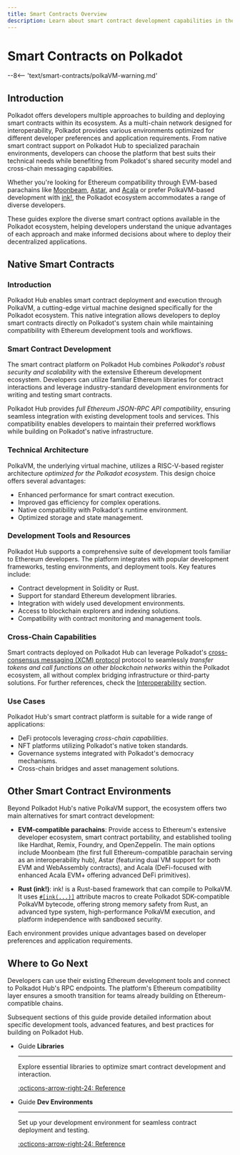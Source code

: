 ```yaml
---
title: Smart Contracts Overview
description: Learn about smart contract development capabilities in the Polkadot ecosystem, either by leveraging Polkadot Hub or other alternatives.
---
```


# Smart Contracts on Polkadot

--8<-- 'text/smart-contracts/polkaVM-warning.md'

## Introduction

Polkadot offers developers multiple approaches to building and deploying smart contracts within its ecosystem. As a multi-chain network designed for interoperability, Polkadot provides various environments optimized for different developer preferences and application requirements. From native smart contract support on Polkadot Hub to specialized parachain environments, developers can choose the platform that best suits their technical needs while benefiting from Polkadot's shared security model and cross-chain messaging capabilities.

Whether you're looking for Ethereum compatibility through EVM-based parachains like [Moonbeam](https://docs.moonbeam.network/), [Astar](https://docs.astar.network/), and [Acala](https://evmdocs.acala.network/) or prefer PolkaVM-based development with [ink!](https://use.ink/docs/v6/), the Polkadot ecosystem accommodates a range of diverse developers.

These guides explore the diverse smart contract options available in the Polkadot ecosystem, helping developers understand the unique advantages of each approach and make informed decisions about where to deploy their decentralized applications.

## Native Smart Contracts

### Introduction

Polkadot Hub enables smart contract deployment and execution through PolkaVM, a cutting-edge virtual machine designed specifically for the Polkadot ecosystem. This native integration allows developers to deploy smart contracts directly on Polkadot's system chain while maintaining compatibility with Ethereum development tools and workflows.

### Smart Contract Development

The smart contract platform on Polkadot Hub combines _Polkadot's robust security and scalability_ with the extensive Ethereum development ecosystem. Developers can utilize familiar Ethereum libraries for contract interactions and leverage industry-standard development environments for writing and testing smart contracts.

Polkadot Hub provides _full Ethereum JSON-RPC API compatibility_, ensuring seamless integration with existing development tools and services. This compatibility enables developers to maintain their preferred workflows while building on Polkadot's native infrastructure.

### Technical Architecture

PolkaVM, the underlying virtual machine, utilizes a RISC-V-based register architecture _optimized for the Polkadot ecosystem_. This design choice offers several advantages:

- Enhanced performance for smart contract execution.
- Improved gas efficiency for complex operations.
- Native compatibility with Polkadot's runtime environment.
- Optimized storage and state management.

### Development Tools and Resources

Polkadot Hub supports a comprehensive suite of development tools familiar to Ethereum developers. The platform integrates with popular development frameworks, testing environments, and deployment tools. Key features include:

- Contract development in Solidity or Rust.
- Support for standard Ethereum development libraries.
- Integration with widely used development environments.
- Access to blockchain explorers and indexing solutions.
- Compatibility with contract monitoring and management tools.

### Cross-Chain Capabilities

Smart contracts deployed on Polkadot Hub can leverage Polkadot's [cross-consensus messaging (XCM) protocol](/develop/interoperability/intro-to-xcm/) protocol to seamlessly _transfer tokens and call functions on other blockchain networks_ within the Polkadot ecosystem, all without complex bridging infrastructure or third-party solutions. For further references, check the [Interoperability](/develop/interoperability/) section.

### Use Cases

Polkadot Hub's smart contract platform is suitable for a wide range of applications:

- DeFi protocols leveraging _cross-chain capabilities_.
- NFT platforms utilizing Polkadot's native token standards.
- Governance systems integrated with Polkadot's democracy mechanisms.
- Cross-chain bridges and asset management solutions.

## Other Smart Contract Environments

Beyond Polkadot Hub's native PolkaVM support, the ecosystem offers two main alternatives for smart contract development:

- **EVM-compatible parachains**: Provide access to Ethereum's extensive developer ecosystem, smart contract portability, and established tooling like Hardhat, Remix, Foundry, and OpenZeppelin. The main options include Moonbeam (the first full Ethereum-compatible parachain serving as an interoperability hub), Astar (featuring dual VM support for both EVM and WebAssembly contracts), and Acala (DeFi-focused with enhanced Acala EVM+ offering advanced DeFi primitives).

- **Rust (ink!)**: ink! is a Rust-based framework that can compile to PolkaVM. It uses [`#[ink(...)]`](https://use.ink/docs/v6/macros-attributes/) attribute macros to create Polkadot SDK-compatible PolkaVM bytecode, offering strong memory safety from Rust, an advanced type system, high-performance PolkaVM execution, and platform independence with sandboxed security.


Each environment provides unique advantages based on developer preferences and application requirements.

## Where to Go Next

Developers can use their existing Ethereum development tools and connect to Polkadot Hub's RPC endpoints. The platform's Ethereum compatibility layer ensures a smooth transition for teams already building on Ethereum-compatible chains.

Subsequent sections of this guide provide detailed information about specific development tools, advanced features, and best practices for building on Polkadot Hub.

<div class="grid cards" markdown>

-   <span class="badge guide">Guide</span> __Libraries__

    ---

    Explore essential libraries to optimize smart contract development and interaction.

    [:octicons-arrow-right-24: Reference](/develop/smart-contracts/libraries/)

-   <span class="badge guide">Guide</span> __Dev Environments__

    ---

    Set up your development environment for seamless contract deployment and testing.

    [:octicons-arrow-right-24: Reference](/develop/smart-contracts/dev-environments/)

</div>